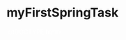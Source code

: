 # myFirstSpringTask

</!DOCTYPE html>
<html>
<head>
	<meta charset="utf-8">
	<meta name="viewport" content="width=device-width, initial-scale=1">
	<title>First Project With CSS</title>
	<style type="text/css">
		header {
			background-color: rgb(132, 0, 15);

		}

		p{
			color:white;
		}

		.headList {
			color: white;
			display: flex;
			list-style-type: none;
			justify-content: right ;
			
		}
		.headList > li{
			margin-left: 10px;
			margin-right: 10px;
		}

		.headList>li>a {
			color: gray;
			font-size: 13px;
			text-decoration: none;
		}


		.headList{
			position: absolute;
			top: 0;
			right: 0;
			display: flex;
			margin: 2;
			padding: 6;
			z-index: 1;

		}

		.body1{
			background-color: rgb(180, 215, 218);
			display: flex;

		}

		.body1 p{
			display: flex;
			color: black;
			
		}

		.body1 img{
			width:500px;
			margin: auto; 
			padding: 20px 20px 20px 20px;
		}

		.latestNews {
			text-align: center;
		}

		.body3 {
			display: flex;
			margin-left: auto;
			margin-right: auto;

		}

		.body3 button{
			color: white;
			background-color: rgb(132, 0, 15);
			border: none;
		}

		.body3 img{
			width:300px;
		}

		.body3 p{
			color: black;
			
		}

		.body3 div{
			border:2px #d9dbdb solid; 
			width:300px;
			margin:auto;
             		}

	/*	.firstBlock{
			border:2px #d9dbdb solid; 
			width:150px;
		}
*/
		



	</style>
</head>
<body>
<header>
<p class="headertitle"><b>BITLAB</b> NEWS</p> 
<ul class="headList">
	<li><a href="">Home</a></li>
	<li><a href="">Sport</a></li>
	<li><a href="">Science</a></li>
	<li><a href="">Politics</a></li>
	<li><a href="">Finance</a></li>
</ul>
</header>
</div>

<div class="body1">
	<img src="https://metaratings.ru/upload/iblock/c09/c099ea2e4e75d074ba7ec267f572fffe.jpg" ></img>

	<div class="body11">


	<h2>Khabib to Conor: "It's the same thing"</h2>

	<p>They said "Khabib is too hittable, he walks straight into shots with his chin in the air, Michael Johnson is going to catch him". Khabib then spent 15 min chatting with Dana White while giving Johnson the worst beating of his life.
	<br>They then said "Khabib is too hittable, he walks straight into shots with his chin in the air, Edson Barboza is going to catch him". Barboza got outstruck on the feet and lost 10 years of life expectancy on the ground.
</p>
</div>
</div>

<div class="latestNews">
	<h3>Latest news</h3>
</div>

<div class="body3">

	<div class="firstBlock">
		<img src="https://sportishka.com/uploads/posts/2021-11/1637353943_1-sportishka-com-p-eden-azar-komandnii-sport-foto-2.jpg"></img>

		<h5>Eden Hazard injury update</h5>
		<p>Real Madrid striker Eden Hazard injured again on last match with Sevilla FC.</p>

		<button>Read More</button>
	</div>

	<div class="secondBlock">
		<img src="https://sportishka.com/uploads/posts/2021-11/1637353943_1-sportishka-com-p-eden-azar-komandnii-sport-foto-2.jpg"></img>

		<h5>Eden Hazard injury update</h5>
		<p>Real Madrid striker Eden Hazard injured again on last match with Sevilla FC.</p>

		<button>Read More</button>
	</div>

	<div class="thirdBlock">
		<img src="https://sportishka.com/uploads/posts/2021-11/1637353943_1-sportishka-com-p-eden-azar-komandnii-sport-foto-2.jpg"></img>

		<h5>Eden Hazard injury update</h5>
		<p>Real Madrid striker Eden Hazard injured again on last match with Sevilla FC.</p>

		<button>Read More</button>
	</div>

	<div class="secondBlock">
		<img src="https://sportishka.com/uploads/posts/2021-11/1637353943_1-sportishka-com-p-eden-azar-komandnii-sport-foto-2.jpg"></img>

		<h5>Eden Hazard injury update</h5>
		<p>Real Madrid striker Eden Hazard injured again on last match with Sevilla FC.</p>

		<button>Read More</button>
	</div>

</div>

</body>
</html>
